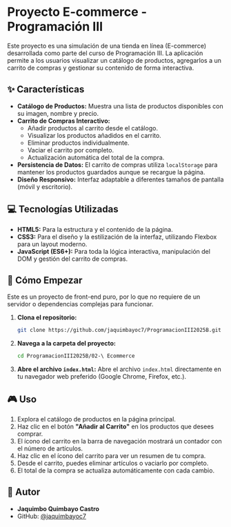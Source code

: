 # Proyecto E-commerce - Programación III

Este proyecto es una simulación de una tienda en línea (E-commerce) desarrollada como parte del curso de Programación III. La aplicación permite a los usuarios visualizar un catálogo de productos, agregarlos a un carrito de compras y gestionar su contenido de forma interactiva.

## ✨ Características

-   **Catálogo de Productos:** Muestra una lista de productos disponibles con su imagen, nombre y precio.
-   **Carrito de Compras Interactivo:**
    -   Añadir productos al carrito desde el catálogo.
    -   Visualizar los productos añadidos en el carrito.
    -   Eliminar productos individualmente.
    -   Vaciar el carrito por completo.
    -   Actualización automática del total de la compra.
-   **Persistencia de Datos:** El carrito de compras utiliza `localStorage` para mantener los productos guardados aunque se recargue la página.
-   **Diseño Responsivo:** Interfaz adaptable a diferentes tamaños de pantalla (móvil y escritorio).

## 💻 Tecnologías Utilizadas

-   **HTML5:** Para la estructura y el contenido de la página.
-   **CSS3:** Para el diseño y la estilización de la interfaz, utilizando Flexbox para un layout moderno.
-   **JavaScript (ES6+):** Para toda la lógica interactiva, manipulación del DOM y gestión del carrito de compras.

## 🚀 Cómo Empezar

Este es un proyecto de front-end puro, por lo que no requiere de un servidor o dependencias complejas para funcionar.

1.  **Clona el repositorio:**
    ```bash
    git clone https://github.com/jaquimbayoc7/ProgramacionIII2025B.git
    ```

2.  **Navega a la carpeta del proyecto:**
    ```bash
    cd ProgramacionIII2025B/02-\ Ecommerce
    ```

3.  **Abre el archivo `index.html`:**
    Abre el archivo `index.html` directamente en tu navegador web preferido (Google Chrome, Firefox, etc.).

## 🎮 Uso

1.  Explora el catálogo de productos en la página principal.
2.  Haz clic en el botón **"Añadir al Carrito"** en los productos que desees comprar.
3.  El ícono del carrito en la barra de navegación mostrará un contador con el número de artículos.
4.  Haz clic en el ícono del carrito para ver un resumen de tu compra.
5.  Desde el carrito, puedes eliminar artículos o vaciarlo por completo.
6.  El total de la compra se actualiza automáticamente con cada cambio.

## 👤 Autor

-   **Jaquimbo Quimbayo Castro**
-   GitHub: [@jaquimbayoc7](https://github.com/jaquimbayoc7)
